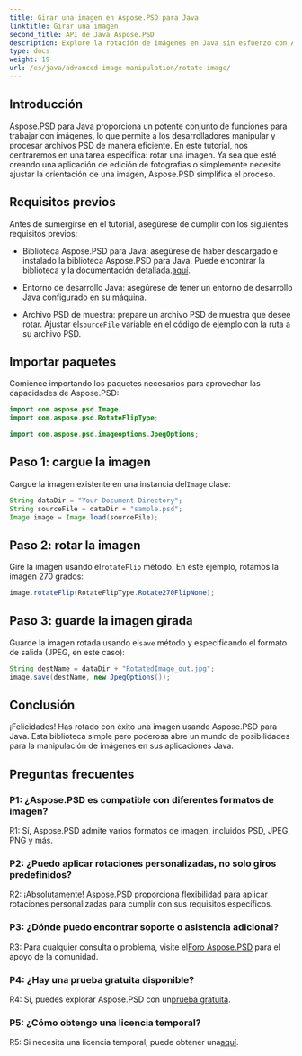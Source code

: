```yaml
---
title: Girar una imagen en Aspose.PSD para Java
linktitle: Girar una imagen
second_title: API de Java Aspose.PSD
description: Explore la rotación de imágenes en Java sin esfuerzo con Aspose.PSD. Gire, voltee y guarde archivos PSD fácilmente.
type: docs
weight: 19
url: /es/java/advanced-image-manipulation/rotate-image/
---
```

## Introducción

Aspose.PSD para Java proporciona un potente conjunto de funciones para trabajar con imágenes, lo que permite a los desarrolladores manipular y procesar archivos PSD de manera eficiente. En este tutorial, nos centraremos en una tarea específica: rotar una imagen. Ya sea que esté creando una aplicación de edición de fotografías o simplemente necesite ajustar la orientación de una imagen, Aspose.PSD simplifica el proceso.

## Requisitos previos

Antes de sumergirse en el tutorial, asegúrese de cumplir con los siguientes requisitos previos:

-  Biblioteca Aspose.PSD para Java: asegúrese de haber descargado e instalado la biblioteca Aspose.PSD para Java. Puede encontrar la biblioteca y la documentación detallada.[aquí](https://reference.aspose.com/psd/java/).

- Entorno de desarrollo Java: asegúrese de tener un entorno de desarrollo Java configurado en su máquina.

-  Archivo PSD de muestra: prepare un archivo PSD de muestra que desee rotar. Ajustar el`sourceFile` variable en el código de ejemplo con la ruta a su archivo PSD.

## Importar paquetes

Comience importando los paquetes necesarios para aprovechar las capacidades de Aspose.PSD:

```java
import com.aspose.psd.Image;
import com.aspose.psd.RotateFlipType;

import com.aspose.psd.imageoptions.JpegOptions;
```

## Paso 1: cargue la imagen

 Cargue la imagen existente en una instancia del`Image` clase:

```java
String dataDir = "Your Document Directory";
String sourceFile = dataDir + "sample.psd";
Image image = Image.load(sourceFile);
```

## Paso 2: rotar la imagen

 Gire la imagen usando el`rotateFlip` método. En este ejemplo, rotamos la imagen 270 grados:

```java
image.rotateFlip(RotateFlipType.Rotate270FlipNone);
```

## Paso 3: guarde la imagen girada

 Guarde la imagen rotada usando el`save` método y especificando el formato de salida (JPEG, en este caso):

```java
String destName = dataDir + "RotatedImage_out.jpg";
image.save(destName, new JpegOptions());
```

## Conclusión

¡Felicidades! Has rotado con éxito una imagen usando Aspose.PSD para Java. Esta biblioteca simple pero poderosa abre un mundo de posibilidades para la manipulación de imágenes en sus aplicaciones Java.

## Preguntas frecuentes

### P1: ¿Aspose.PSD es compatible con diferentes formatos de imagen?

R1: Sí, Aspose.PSD admite varios formatos de imagen, incluidos PSD, JPEG, PNG y más.

### P2: ¿Puedo aplicar rotaciones personalizadas, no solo giros predefinidos?

R2: ¡Absolutamente! Aspose.PSD proporciona flexibilidad para aplicar rotaciones personalizadas para cumplir con sus requisitos específicos.

### P3: ¿Dónde puedo encontrar soporte o asistencia adicional?

 R3: Para cualquier consulta o problema, visite el[Foro Aspose.PSD](https://forum.aspose.com/c/psd/34) para el apoyo de la comunidad.

### P4: ¿Hay una prueba gratuita disponible?

 R4: Sí, puedes explorar Aspose.PSD con un[prueba gratuita](https://releases.aspose.com/).

### P5: ¿Cómo obtengo una licencia temporal?

 R5: Si necesita una licencia temporal, puede obtener una[aquí](https://purchase.aspose.com/temporary-license/).